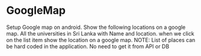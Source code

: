 # GoogleMap
 Setup Google map on android. Show the following locations on a google map. All the universities in Sri Lanka with Name and location. when we click on the list item show the location on a google map. NOTE: List of places can be hard coded in the application. No need to get it from API or DB
